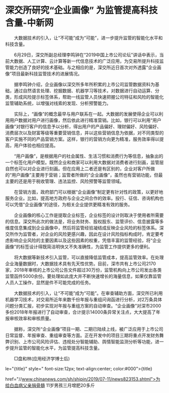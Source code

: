 # 深交所研究“企业画像” 为监管提高科技含量-中新网

　　大数据技术的引入，让“不可能”成为“可能”，进一步提升监管的智能化水平和科技含量。

　　6月29日，深交所副总经理李鸣钟在“2019中国上市公司论坛”讲话中表示，当前大数据、人工计算、云计算等新一代信息技术的广泛应用，为交易所提升科技监管能力创造了良好的技术基础。与之相应的是，深交所近日首次对外透露“企业画像”项目最新科技监管技术的进展情况。

　　据李鸣钟介绍，企业画像以深交所多年所积累的上市公司监管数据资料为基础，通过自然语言处理、挖掘数据、机器学习等技术，对数据进行自动运算、分类，形成风险提示标签体系，帮助一线监管人员快速把握公司特征和风险的智能化监管辅助系统，以增强对线索的发现、分析预警能力。

　　实际上，“画像”的概念最早与用户联系在一起。大数据的发展使得企业可以利用用户数据对用户进行画像，然后依此进行精准营销。比如，银行可以利用“用户画像”对银行客户的信息予以分析，得出用户的产品偏好、理财偏好、风险偏好、消费层次以及财富等级等重要营销信息，并以这些营销信息为依据，对不同类型的客户实施不同的产品营销方案。这样，银行的营销方向更为精准，服务效率得以提高，用户体验也相应提高。

　　“用户画像”，是根据用户的社会属性、生活习惯和消费行为等信息，抽象出的一个标签化用户模型。既然企业和商家可以利用大数据对消费者进行刻画，监管层自然也可以对企业进行刻画。但在应用上二者还是有区别的，企业对客户所做的“用户画像”主要用于营销；监管者所做的“企业画像”，虽然也有营销功能，但最主要的还是用于税收管理、违法监控、风险预警等监管领域。

　　在营销方面，政府部门可以根据“企业画像”制定更有针对性的政策，以更好地服务企业。比如，提高地方政府与企业之间合作的效率。投行、征信、咨询机构也可以凭借“企业画像”的途径，为相关企业提供更精准有效的服务。

　　企业画像的核心工作是提取企业标签，企业标签的设计则取决于使用者所需要的信息。深交所此次的做法是，将业务财务、股权股东、监管评价、信息披露等多维度信息集成到企业画像中，然后将监管经验凝结成反映企业风险的标签体系。深交所作为监管者，对企业的风险更感兴趣，因此在设计风险指标构成时，肯定要考虑影响企业风险的主要因素以及这些因素的权重，凭借丰富的监管经验，将“企业画像”的标签设计得既简洁明快又不失准确性，为监管工作提供更多的便利。

　　将大数据等新技术引入监管，可以直接降低监管成本，提高监管效率。在处理企业海量数据时，大数据技术具有先天性优势。目前，深市共有上市公司2170家，2018年审核的上市公司公告文件超过30万份，监管机构向上市公司发出各类监管函件5000余份。要处理如此庞大并不断快速增长的海量信息，如果仅靠监管人员人工操作，显然是件不可能完成的任务。

　　大数据技术的引入，让“不可能”成为“可能”。在审查辅助方面，深交所已利用机器学习技术，对交易所近年来数千份年报与重组问询函进行分析，对2万条具体问题分类汇报，初步实现对年报与重组方案的自动审查。“企业画像”对深市2000多份2018年年报进行了自动审查，合计提示14000条异常关注点，大大提高了年报审核效率和审核质量。

　　据称，深交所“企业画像”项目一期、二期已陆续上线，被广泛应用于上市公司日常监督、年报审查、重组审查等方面。正在开发中的项目三期将重点开发财务舞弊识别、上市公司风险评估、违规处分智能辅助、舆情智能监测分析等功能，进一步提升监管的智能化水平，为监管提高科技含量。

　　□盘和林(应用经济学博士后)

le="{title}" style=" font-size:12px; text-align:center; color:#000">{title}

href="//www.chinanews.com/sh/shipin/2019/07-11/news823153.shtml">为给白血病父亲捐骨髓 11岁男孩三月增肥20多斤
